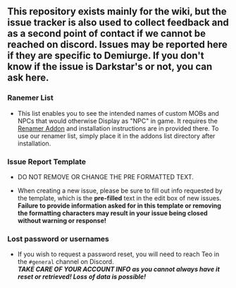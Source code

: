 ## This repository exists mainly for the wiki, but the issue tracker is also used to collect feedback and as a second point of contact if we cannot be reached on discord. Issues may be reported here if they are specific to Demiurge. If you don't know if the issue is Darkstar's or not, you can ask here.

### Ranemer List

* This list enables you to see the intended names of custom MOBs and NPCs that would otherwise Display as "NPC" in game. It requires the [Renamer Addon](https://github.com/TeoTwawki/renamer) and installation instructions are in provided there. To use our renamer list, simply place it in the addons list directory after installation.

### Issue Report Template

* DO NOT REMOVE OR CHANGE THE PRE FORMATTED TEXT.

* When creating a new issue, please be sure to fill out info requested by the template, which is the **pre-filled** text in the edit box of new issues.
<br>**Failure to provide information asked for in this template or removing the formatting characters may result in your issue being closed without warning or response!**

### Lost password or usernames

*  If you wish to request a password reset, you will need to reach Teo in the `#general` channel on Discord.
<br>**_TAKE CARE OF YOUR ACCOUNT INFO as you cannot always have it reset or retrieved! Loss of data is possible!_**